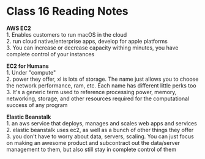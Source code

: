 # Class 16 Reading Notes

**AWS EC2**  
1\. Enables customers to run macOS in the cloud  
2\. run cloud native/enterprise apps, develop for apple platforms  
3\. You can increase or decrease capacity withing minutes, you have complete control of your instances  

**EC2 for Humans**  
1\. Under "compute"  
2\. power they offer, xl is lots of storage. The name just allows you to choose the network performance, ram, etc. Each name has different little perks too  
3\. It's a generic term used to reference processing power, memory, networking, storage, and other resources required for the computational success of any program  

**Elastic Beanstalk**  
1\. an aws service that deploys, manages and scales web apps and services  
2\. elastic beanstalk uses ec2, as well as a bunch of other things they offer  
3\. you don't have to worry about data, servers, scaling. You can just focus on making an awesome product and subcontract out the data/server management to them, but also still stay in complete control of them  
